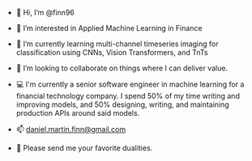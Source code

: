 - 👋 Hi, I’m @finn96
- 👀 I’m interested in Applied Machine Learning in Finance
- 🌱 I’m currently learning multi-channel timeseries imaging for classification using CNNs, Vision Transformers, and TnTs
- 💞️ I’m looking to collaborate on things where I can deliver value.
- 💻 I'm currently a senior software engineer in machine learning for a financial technology company. I spend 50% of my time writing and improving models, and 50% designing, writing, and maintaining production APIs around said models.
- 📫 daniel.martin.finn@gmail.com 

- 📮 Please send me your favorite dualities.

<!---
finn96/finn96 is a ✨ special ✨ repository because its `README.md` (this file) appears on your GitHub profile.
You can click the Preview link to take a look at your changes.
--->
